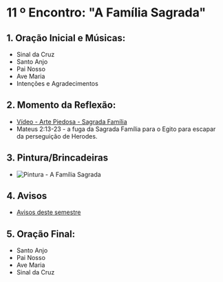# 11 º Encontro: "A Família Sagrada"

## 1. Oração Inicial e Músicas:	
- Sinal da Cruz
- Santo Anjo
- Pai Nosso 
- Ave Maria 
- Intenções e Agradecimentos
	
## 2. Momento da Reflexão:
- [Vídeo - Arte Piedosa - Sagrada Família](https://comunidade.artepiedosa.com/curso/3522/ep-3-o-nascimento-de-jesus-foi-um-verdadeiro-milagre1963427799/cd528695-53cb-4bfe-94d3-84556da4259e?id=cd528695-53cb-4bfe-94d3-84556da4259e)
- Mateus 2:13-23 - a fuga da Sagrada Família para o Egito para escapar da perseguição de Herodes.    

## 3. Pintura/Brincadeiras
- ![Pintura - A Família Sagrada](https://github.com/user-attachments/assets/f6113dd9-52f4-4f5c-a373-1f7e5efd7885)

## 4. Avisos
- [Avisos deste semestre](https://github.com/oracoes-catolicas/pre-catequese/blob/main/avisos/2025-01.md)
 
## 5. Oração Final:
- Santo Anjo
- Pai Nosso 
- Ave Maria 
- Sinal da Cruz

